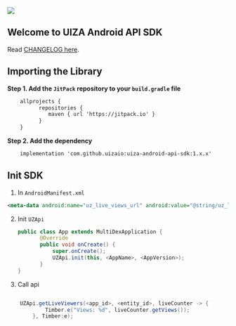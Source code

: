 
[![](https://jitpack.io/v/uizaio/uiza-android-api-sdk.svg)](https://jitpack.io/#uizaio/uiza-android-api-sdk)

## Welcome to UIZA Android API SDK
Read [CHANGELOG here](https://github.com/uizaio/uiza-android-api-sdk/blob/master/CHANGELOG.md).

## Importing the Library
**Step 1. Add the `JitPack` repository to your `build.gradle` file**

```xml
    allprojects {
          repositories {
             maven { url 'https://jitpack.io' }
          }
    }
```

**Step 2. Add the dependency**

```xml
    implementation 'com.github.uizaio:uiza-android-api-sdk:1.x.x'
```

## Init SDK

1. In `AndroidManifest.xml`

```xml
<meta-data android:name="uz_live_views_url" android:value="@string/uz_live_views_url" />
```

2. Init `UZApi`

     ```java
     public class App extends MultiDexApplication {
            @Override
            public void onCreate() {
                super.onCreate();
                UZApi.init(this, <AppName>, <AppVersion>);
            }
     }
3. Call api

```java

    UZApi.getLiveViewers(<app_id>, <entity_id>, liveCounter -> {
    		Timber.e("Views: %d", liveCounter.getViews());
    	}, Timber:e);

```

